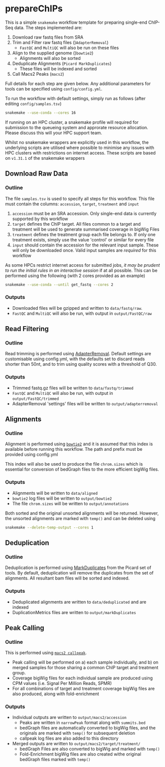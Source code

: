# prepareChIPs

This is a simple `snakemake` workflow template for preparing single-end ChIP-Seq data.
The steps implemented are:

1. Download raw fastq files from SRA
2. Trim and Filter raw fastq files ()`AdapterRemoval`)
	+ `FastQC` and `MultiQC` will also be run on these files 
3. Align to the supplied genome ()`bowtie2`)
	+ Alignments will also be sorted
4. Deduplicate Alignments (`Picard MarkDuplicates`)
	+ These files will be indexed and sorted
5. Call Macs2 Peaks (`macs2`)

Full details for each step are given below.
Any additional parameters for tools can be specified using `config/config.yml`.

To run the workflow with default settings, simply run as follows (after editing `config/samples.tsv`)

```bash
snakemake --use-conda --cores 16
```

If running on an HPC cluster, a snakemake profile will required for submission to the queueing system and approrate resource allocation.
Please discuss this will your HPC support team.

Whilst no snakemake wrappers are explicitly used in this workflow, the underlying scripts are utilised where possible to minimise any issues with HPC clusters with restrictions on internet access.
These scripts are based on `v1.31.1` of the snakemake wrappers

## Download Raw Data

### Outline

The file `samples.tsv` is used to specify all steps for this workflow.
This file must contain the columns: `accession`, `target`, `treatment` and `input`

1. `accession` must be an SRA accession. Only single-end data is currently supported by this workflow
2. `target` defines the ChIP target. All files common to a target and treatment will be used to generate summarised coverage in bigWig Files
3. `treatment` defines the treatment group each file belongs to. If only one treatment exists, simply use the value 'control' or similar for every file
4. `input` should contain the accession for the relevant input sample. These will only be downloaded once. Valid input samples are *required* for this workflow

As some HPCs restrict internet access for submitted jobs, *it may be prudent to run the initial rules in an interactive session* if at all possible.
This can be performed using the following (with 2 cores provided as an example)

```bash
snakemake --use-conda --until get_fastq --cores 2
```

### Outputs

- Downloaded files will be gzipped and written to `data/fastq/raw`.
- `FastQC` and `MultiQC` will also be run, with output in `output/FastQC/raw`

## Read Filtering

### Outline

Read trimming is performed using [AdapterRemoval](https://adapterremoval.readthedocs.io/en/stable/).
Default settings are customisable using config.yml, with the defaults set to discard reads shorter than 50nt, and to trim using quality scores with a threshold of Q30.

### Outputs

- Trimmed fastq.gz files will be written to `data/fastq/trimmed`
- `FastQC` and `MultiQC` will also be run, with output in `output/FastQC/trimmed`
- AdapterRemoval 'settings' files will be written to `output/adapterremoval`

## Alignments

### Outline

Alignment is performed using [`bowtie2`](https://bowtie-bio.sourceforge.net/bowtie2/manual.shtml) and it is assumed that this index is available before running this workflow.
The path and prefix must be provided using config.yml

This index will also be used to produce the file `chrom.sizes` which is essential for conversion of bedGraph files to the more efficient bigWig files.

### Outputs

- Alignments will be written to `data/aligned`
- `bowtie2` log files will be written to `output/bowtie2`
- The file `chrom.sizes` will be written to `output/annotations`

Both sorted and the original unsorted alignments will be returned.
However, the unsorted alignments are marked with `temp()` and can be deleted using 

```bash
snakemake --delete-temp-output --cores 1
```

## Deduplication

### Outline

Deduplication is performed using [MarkDuplicates](https://gatk.broadinstitute.org/hc/en-us/articles/360037052812-MarkDuplicates-Picard-) from the Picard set of tools.
By default, deduplication will remove the duplicates from the set of alignments.
All resultant bam files will be sorted and indexed.

### Outputs

- Deduplicated alignments are written to `data/deduplicated` and are indexed
- DuplicationMetrics files are written to `output/markDuplicates`

## Peak Calling

### Outline

This is performed using [`macs2 callpeak`](https://pypi.org/project/MACS2/).

- Peak calling will be performed on a) each sample individually, and b) on merged samples for those sharing a common ChIP target and treatment group.
- Coverage bigWig files for each individual sample are produced using CPM values (i.e. Signal Per Million Reads, SPMR)
- For all combinations of target and treatment coverage bigWig files are also produced, along with fold-enrichment

### Outputs

- Individual outputs are written to `output/macs2/accession`
	+ Peaks are written in `narrowPeak` format along with `summits.bed`
	+ bedGraph files are automatically converted to bigWig files, and the originals are marked with `temp()` for subsequent deletion
	+ callpeak log files are also added to this directory
- Merged outputs are written to `output/macs2/target/treatment/`
	+ bedGraph Files are also converted to bigWig and marked with `temp()`
	+ Fold-Enrichment bigWig files are also created withe original bedGraph files marked with `temp()`
